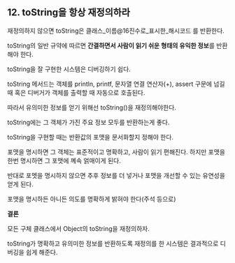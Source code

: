 ## 12. toString을 항상 재정의하라

재정의하지 않으면 toString은 클래스_이름@16진수로_표시한_해시코드 를 반환한다.

toString의 일반 규약에 따르면 **간결하면서 사람이 읽기 쉬운 형태의 유익한 정보**를 반환해야 한다.

toString을 잘 구현한 시스템은 디버깅하기 쉽다.

toString 메서드는 객체를 println, printf, 문자열 연결 연산자(+), assert 구문에 넘길 때 혹은 디버거가 객체를 출력할 때 자동으로 호출된다.

따라서 유의미한 정보를 얻기 위해선 toString()을 재정의해야한다.

toString에는 그 객체가 가진 주요 정보 모두를 반환하는게 좋다.

toString을 구현할 때는 반환값의 포맷을 문서화할지 정해야 한다.

포맷을 명시하면 그 객체는 표준적이고 명확하고, 사람이 읽기 편해진다.
하지만 포맷을 한번 명시하면 그 포맷에 꼐속 얽매이게 된다.

반대로 포멧을 명시하지 않으면 추후 정보를 더 넣거나 포맷을 개선할 수 있는 유연성을 얻게 된다.

포맷을 명시하든 아니든 의도를 명확하게 밝혀야 한다(주석 등으로)

**결론**

모든 구체 클래스에서 Object의 toString을 재정의하자.

toString가 명확하고 유의미한 정보를 반환하도록 재정의를 한 시스템은 결과적으로 디버깅을 쉽게 해준다.